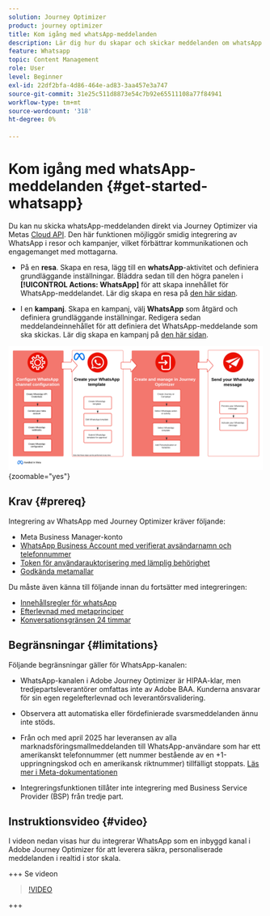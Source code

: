 ```yaml
---
solution: Journey Optimizer
product: journey optimizer
title: Kom igång med whatsApp-meddelanden
description: Lär dig hur du skapar och skickar meddelanden om whatsApp i Journey Optimizer
feature: Whatsapp
topic: Content Management
role: User
level: Beginner
exl-id: 22df2bfa-4d86-464e-ad83-3aa457e3a747
source-git-commit: 31e25c511d8873e54c7b92e65511108a77f84941
workflow-type: tm+mt
source-wordcount: '318'
ht-degree: 0%

---
```


# Kom igång med whatsApp-meddelanden {#get-started-whatsapp}

Du kan nu skicka whatsApp-meddelanden direkt via Journey Optimizer via Metas [Cloud API](https://developers.facebook.com/docs/whatsapp/cloud-api/). Den här funktionen möjliggör smidig integrering av WhatsApp i resor och kampanjer, vilket förbättrar kommunikationen och engagemanget med mottagarna.

* På en **resa**. Skapa en resa, lägg till en **whatsApp**-aktivitet och definiera grundläggande inställningar. Bläddra sedan till den högra panelen i **[!UICONTROL Actions: WhatsApp]** för att skapa innehållet för WhatsApp-meddelandet. Lär dig skapa en resa på [den här sidan](../building-journeys/journey-gs.md).

* I en **kampanj**. Skapa en kampanj, välj **WhatsApp** som åtgärd och definiera grundläggande inställningar. Redigera sedan meddelandeinnehållet för att definiera det WhatsApp-meddelande som ska skickas. Lär dig skapa en kampanj på [den här sidan](../campaigns/create-campaign.md#configure).

![](assets/do-not-localize/whatsapp-beta.png){zoomable="yes"}

## Krav {#prereq}

Integrering av WhatsApp med Journey Optimizer kräver följande:

* Meta Business Manager-konto
* [WhatsApp Business Account med verifierat avsändarnamn och telefonnummer](https://developers.facebook.com/docs/whatsapp/overview/business-accounts/)
* [Token för användarauktorisering med lämplig behörighet](https://developers.facebook.com/blog/post/2022/12/05/auth-tokens/)
* [Godkända metamallar](https://developers.facebook.com/docs/whatsapp/message-templates/guidelines/)

Du måste även känna till följande innan du fortsätter med integreringen:

* [Innehållsregler för whatsApp](https://www.whatsapp.com/legal/messaging-guidelines)
* [Efterlevnad med metaprinciper](https://www.whatsapp.com/legal)
* [Konversationsgränsen 24 timmar](https://developers.facebook.com/docs/whatsapp/messaging-limits/)

## Begränsningar {#limitations}

Följande begränsningar gäller för WhatsApp-kanalen:

* WhatsApp-kanalen i Adobe Journey Optimizer är HIPAA-klar, men tredjepartsleverantörer omfattas inte av Adobe BAA. Kunderna ansvarar för sin egen regelefterlevnad och leverantörsvalidering.

* Observera att automatiska eller fördefinierade svarsmeddelanden ännu inte stöds.

* Från och med april 2025 har leveransen av alla marknadsföringsmallmeddelanden till WhatsApp-användare som har ett amerikanskt telefonnummer (ett nummer bestående av en +1-uppringningskod och en amerikansk riktnummer) tillfälligt stoppats. [Läs mer i Meta-dokumentationen](https://developers.facebook.com/docs/whatsapp/cloud-api/guides/send-message-templates#per-user-marketing-template-message-limits)

* Integreringsfunktionen tillåter inte integrering med Business Service Provider (BSP) från tredje part.

## Instruktionsvideo {#video}

I videon nedan visas hur du integrerar WhatsApp som en inbyggd kanal i Adobe Journey Optimizer för att leverera säkra, personaliserade meddelanden i realtid i stor skala.

+++ Se videon

>[!VIDEO](https://video.tv.adobe.com/v/3470248?learn=on&captions=swe)

+++

